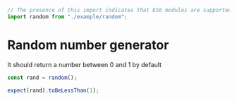 ```js
// The presence of this import indicates that ES6 modules are supported (via Babel)
import random from "./example/random";
```

# Random number generator

It should return a number between 0 and 1 by default

```js
const rand = random();

expect(rand).toBeLessThan(1);
```
